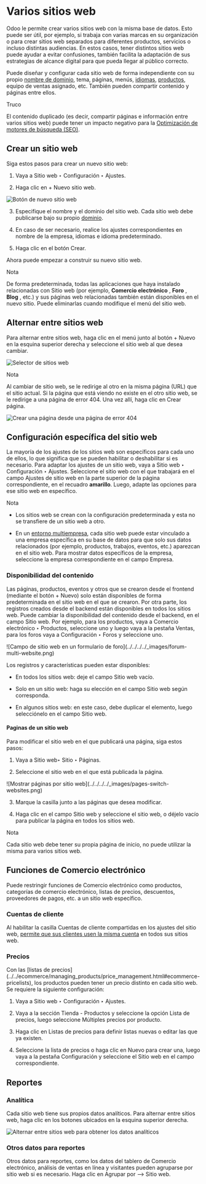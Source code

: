 # Varios sitios web

Odoo le permite crear varios sitios web con la misma base de datos. Esto puede
ser útil, por ejemplo, si trabaja con varias marcas en su organización o para
crear sitios web separados para diferentes productos, servicios o incluso
distintas audiencias. En estos casos, tener distintos sitios web puede ayudar
a evitar confusiones, también facilita la adaptación de sus estrategias de
alcance digital para que pueda llegar al público correcto.

Puede diseñar y configurar cada sitio web de forma independiente con su propio
[nombre de dominio](domain_names.html), tema, páginas, menús,
[idiomas](translate.html),
[productos](../../ecommerce/managing_products/products.html), equipo de ventas
asignado, etc. También pueden compartir contenido y páginas entre ellos.

Truco

El contenido duplicado (es decir, compartir páginas e información entre varios
sitios web) puede tener un impacto negativo para la [Optimización de motores
de búsqueda (SEO)](../pages/seo.html).

## Crear un sitio web

Siga estos pasos para crear un nuevo sitio web:

  1. Vaya a Sitio web ‣ Configuración ‣ Ajustes.

  2. Haga clic en \+ Nuevo sitio web.

![Botón de nuevo sitio web](../../../../_images/create-website.png)

  3. Especifique el nombre y el dominio del sitio web. Cada sitio web debe publicarse bajo su propio [dominio](domain_names.html).

  4. En caso de ser necesario, realice los ajustes correspondientes en nombre de la empresa, idiomas e idioma predeterminado.

  5. Haga clic en el botón Crear.

Ahora puede empezar a construir su nuevo sitio web.

Nota

De forma predeterminada, todas las aplicaciones que haya instalado
relacionadas con Sitio web (por ejemplo, **Comercio electrónico** , **Foro** ,
**Blog** , etc.) y sus páginas web relacionadas también están disponibles en
el nuevo sitio. Puede eliminarlas cuando modifique el menú del sitio web.

## Alternar entre sitios web

Para alternar entre sitios web, haga clic en el menú junto al botón \+ Nuevo
en la esquina superior derecha y seleccione el sitio web al que desea cambiar.

![Selector de sitios web](../../../../_images/switch-websites.png)

Nota

Al cambiar de sitio web, se le redirige al otro en la misma página (URL) que
el sitio actual. Si la página que está viendo no existe en el otro sitio web,
se le redirige a una página de error 404. Una vez allí, haga clic en Crear
página.

![Crear una página desde una página de error
404](../../../../_images/404-create-page.png)

## Configuración específica del sitio web

La mayoría de los ajustes de los sitios web son específicos para cada uno de
ellos, lo que significa que se pueden habilitar o deshabilitar si es
necesario. Para adaptar los ajustes de un sitio web, vaya a Sitio web ‣
Configuración ‣ Ajustes. Seleccione el sitio web con el que trabajará en el
campo Ajustes de sitio web en la parte superior de la página correspondiente,
en el recuadro **amarillo**. Luego, adapte las opciones para ese sitio web en
específico.

Nota

  * Los sitios web se crean con la configuración predeterminada y esta no se transfiere de un sitio web a otro.

  * En un [entorno multiempresa](../../../general/companies.html), cada sitio web puede estar vinculado a una empresa específica en su base de datos para que solo sus datos relacionados (por ejemplo, productos, trabajos, eventos, etc.) aparezcan en el sitio web. Para mostrar datos específicos de la empresa, seleccione la empresa correspondiente en el campo Empresa.

### Disponibilidad del contenido

Las páginas, productos, eventos y otros que se crearon desde el frontend
(mediante el botón \+ Nuevo) solo están disponibles de forma predeterminada en
el sitio web en el que se crearon. Por otra parte, los registros creados desde
el backend están disponibles en todos los sitios web. Puede cambiar la
disponibilidad del contenido desde el backend, en el campo Sitio web. Por
ejemplo, para los productos, vaya a Comercio electrónico ‣ Productos,
seleccione uno y luego vaya a la pestaña Ventas, para los foros vaya a
Configuración ‣ Foros y seleccione uno.

![Campo de sitio web en un formulario de foro](../../../../_images/forum-
multi-website.png)

Los registros y características pueden estar disponibles:

  * En todos los sitios web: deje el campo Sitio web vacío.

  * Solo en un sitio web: haga su elección en el campo Sitio web según corresponda.

  * En algunos sitios web: en este caso, debe duplicar el elemento, luego selecciónelo en el campo Sitio web.

#### Paginas de un sitio web

Para modificar el sitio web en el que publicará una página, siga estos pasos:

  1. Vaya a Sitio web‣ Sitio ‣ Páginas.

  2. Seleccione el sitio web en el que está publicada la página.

![Mostrar páginas por sitio web](../../../../_images/pages-switch-
websites.png)

  3. Marque la casilla junto a las páginas que desea modificar.

  4. Haga clic en el campo Sitio web y seleccione el sitio web, o déjelo vacío para publicar la página en todos los sitios web.

Nota

Cada sitio web debe tener su propia página de inicio, no puede utilizar la
misma para varios sitios web.

## Funciones de Comercio electrónico

Puede restringir funciones de Comercio electrónico como productos, categorías
de comercio electrónico, listas de precios, descuentos, proveedores de pagos,
etc. a un sitio web específico.

### Cuentas de cliente

Al habilitar la casilla Cuentas de cliente compartidas en los ajustes del
sitio web, [permite que sus clientes usen la misma
cuenta](../../ecommerce/ecommerce_management/customer_accounts.html) en todos
sus sitios web.

### Precios

Con las [listas de
precios](../../ecommerce/managing_products/price_management.html#ecommerce-
pricelists), los productos pueden tener un precio distinto en cada sitio web.
Se requiere la siguiente configuración:

  1. Vaya a Sitio web ‣ Configuración ‣ Ajustes.

  2. Vaya a la sección Tienda - Productos y seleccione la opción Lista de precios, luego seleccione Múltiples precios por producto.

  3. Haga clic en Listas de precios para definir listas nuevas o editar las que ya existen.

  4. Seleccione la lista de precios o haga clic en Nuevo para crear una, luego vaya a la pestaña Configuración y seleccione el Sitio web en el campo correspondiente.

## Reportes

### Analítica

Cada sitio web tiene sus propios datos analíticos. Para alternar entre sitios
web, haga clic en los botones ubicados en la esquina superior derecha.

![Alternar entre sitios web para obtener los datos
analíticos](../../../../_images/analytics-switch-websites.png)

### Otros datos para reportes

Otros datos para reportes, como los datos del tablero de Comercio electrónico,
análisis de ventas en línea y visitantes pueden agruparse por sitio web si es
necesario. Haga clic en Agrupar por –> Sitio web.

